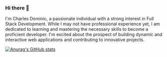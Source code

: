 ### Hi there 👋
I'm Charles Dominic, a passionate individual with a strong interest in Full Stack Development. While I may not have professional experience yet, I am dedicated to learning and mastering the necessary skills to become a proficient developer. I'm excited about the prospect of building dynamic and interactive web applications and contributing to innovative projects.

[![Anurag's GitHub stats](https://github-readme-stats.vercel.app/api?username=Charles-Codes25)](https://github.com/anuraghazra/github-readme-stats)
